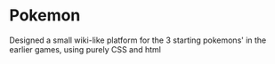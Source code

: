 # Pokemon
Designed a small wiki-like platform for the 3 starting pokemons' in the earlier games, using purely CSS and html
